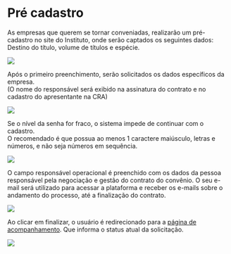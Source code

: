 # Pré cadastro

As empresas que querem se tornar conveniadas, realizarão um pré-cadastro no site do Instituto, onde serão captados os seguintes dados: Destino do título, volume de títulos e espécie.

![](http://manual.crabr.com.br/manual/wp-content/uploads/2020/04/01.png)

Após o primeiro preenchimento, serão solicitados os dados específicos da empresa.\
(O nome do responsável será exibido na assinatura do contrato e no cadastro do apresentante na CRA)

![](http://manual.crabr.com.br/manual/wp-content/uploads/2020/04/02.png)

Se o nível da senha for fraco, o sistema impede de continuar com o cadastro.\
O recomendado é que possua ao menos 1 caractere maiúsculo, letras e números, e não seja números em sequência.

![](http://manual.crabr.com.br/manual/wp-content/uploads/2020/04/03.png)

O campo responsável operacional é preenchido com os dados da pessoa responsável pela negociação e gestão do contrato do convênio. O seu e-mail será utilizado para acessar a plataforma e receber os e-mails sobre o andamento do processo, até a finalização do contrato.

![](http://manual.crabr.com.br/manual/wp-content/uploads/2020/04/04.png)

Ao clicar em finalizar, o usuário é redirecionado para a [página de acompanhamento](https://manual.crabr.com.br/manual/plataforma-de-convenios/?preview\_id=2468\&preview\_nonce=5a66fd7a1a\&post\_format=standard&\_thumbnail\_id=-1\&preview=true#pre-cadastro). Que informa o status atual da solicitação.

![](http://manual.crabr.com.br/manual/wp-content/uploads/2020/04/05.png)

